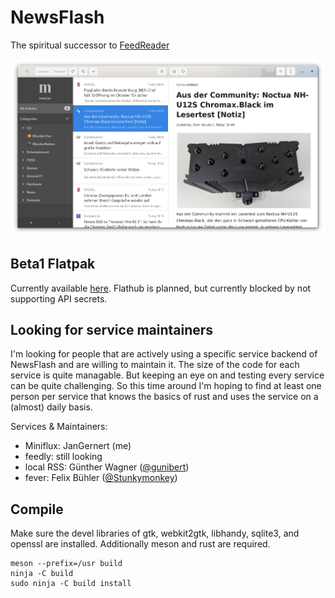 # NewsFlash

The spiritual successor to [FeedReader](https://github.com/jangernert/FeedReader)

![Screenshot](./data/screenshots/2020-04-20.png "WIP 2020-04-20")

## Beta1 Flatpak

Currently available [here](https://gitlab.com/news-flash/news_flash_gtk/-/jobs/535363840/artifacts/raw/com.gitlab.newsflash.Devel.flatpak). Flathub is planned,
but currently blocked by not supporting API secrets.

## Looking for service maintainers

I'm looking for people that are actively using a specific service backend of NewsFlash and are willing to maintain it.
The size of the code for each service is quite managable. But keeping an eye on and testing every service can be quite challenging.
So this time around I'm hoping to find at least one person per service that knows the basics of rust and uses the service on a (almost) daily basis.

Services & Maintainers:

- Miniflux: JanGernert (me)
- feedly: still looking
- local RSS: Günther Wagner ([@gunibert](https://gitlab.com/gunibert))
- fever: Felix Bühler ([@Stunkymonkey](https://gitlab.com/Stunkymonkey))

## Compile

Make sure the devel libraries of gtk, webkit2gtk, libhandy, sqlite3, and openssl are installed.
Additionally meson and rust are required.

```
meson --prefix=/usr build
ninja -C build
sudo ninja -C build install
```